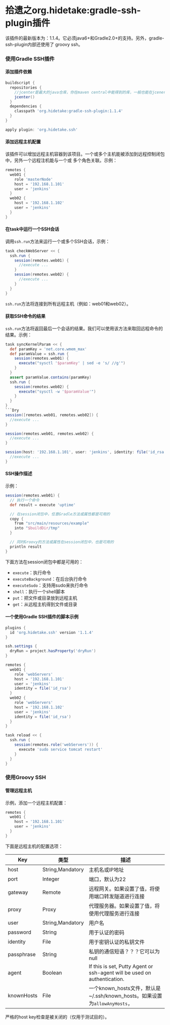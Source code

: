 拾遗之org.hidetake:gradle-ssh-plugin插件
=======================================
该插件的最新版本为：1.1.4。它必须java6+和Gradle2.0+的支持。另外，gradle-ssh-plugin内部还使用了
groovy ssh。

### 使用Gradle SSH插件
#### 添加插件依赖
```gradle
buildscript {
  repositories {
    //jcenter是最大的java仓库，你在maven central中能得到的库，一般也能在jcener中得到
    jcenter()
  }
  dependencies {
    classpath 'org.hidetake:gradle-ssh-plugin:1.1.4'
  }
}

apply plugin: 'org.hidetake.ssh'
```
#### 添加远程主机配置
该插件可以增加远程主机容器到该项目。一个或多个主机能被添加到远程控制闭包中，另外一个远程注机能与一个或
多个角色关联。示例：
```gradle
remotes {
  web01 {
    role 'masterNode'
    host = '192.168.1.101'
    user = 'jenkins'
  }
  web02 {
    host = '192.168.1.102'
    user = 'jenkins'
  }
}
```
#### 在task中运行一个SSH会话
调用`ssh.run`方法来运行一个或多个SSH会话，示例：
```gradle
task checkWebServer << {
  ssh.run {
    session(remotes.web01) {
      //execute ...
    }
    session(remotes.web02) {
      //execute ...
    }
  }
}
```
`ssh.run`方法将连接到所有远程主机（例如：web01和web02）。

#### 获取SSH命令的结果
`ssh.run`方法将返回最后一个会话的结果。我们可以使用该方法来取回远程命令的结果。示例：
```gradle
task syncKernelParam << {
  def paramKey = 'net.core.wmem_max'
  def paramValue = ssh.run {
    session(remotes.web01) {
      execute("sysctl '$paramKey' | sed -e 's/ //g'")
    }
  }
  assert paramValue.contains(paramKey)
  ssh.run {
    session(remotes.web02) {
      execute("sysctl -w '$paramValue'")
    }
  }
}
```Dry
session([remotes.web01, remotes.web02]) {
  //execute ...
}
```
```gradle
session(remotes.web01, remotes.web02) {
  //execute ...
}
```
```gradle
session(host: '192.168.1.101', user: 'jenkins', identity: file('id_rsa')) {
  //execute ...
}
```
#### SSH操作描述
示例：
```gradle
session(remotes.web01) {
  // 执行一个命令
  def result = execute 'uptime'

  // 在session闭包中，任意Gradle方法或属性都是可用的
  copy {
    from "src/main/resources/example"
    into "$buildDir/tmp"
  }

  // 同时Groovy的方法或属性在session闭包中，也是可用的
  println result
}
```
下面方法在session闭包中都是可用的：
+ `execute`：执行命令
+ `executeBackground`：在后台执行命令
+ `executeSudo`：支持用sudo来执行命令
+ `shell`：执行一个shell脚本
+ `put`：把文件或目录放到远程主机
+ `get`：从远程主机得到文件或目录

#### 一个使用Gradle SSH插件的脚本示例
```gradle
plugins {
  id 'org.hidetake.ssh' version '1.1.4'
}

ssh.settings {
  dryRun = project.hasProperty('dryRun')
}

remotes {
  web01 {
    role 'webServers'
    host = '192.168.1.101'
    user = 'jenkins'
    identity = file('id_rsa')
  }
  web02 {
    role 'webServers'
    host = '192.168.1.102'
    user = 'jenkins'
    identity = file('id_rsa')
  }
}

task reload << {
  ssh.run {
    session(remotes.role('webServers')) {
      execute 'sudo service tomcat restart'
    }
  }
}
```

### 使用Groovy SSH
#### 管理远程主机
示例，添加一个远程主机配置：
```gradle
remotes {
  web01 {
    host = '192.168.1.101'
    user = 'jenkins'
  }
}
```
下面是远程主机的配置选项：

Key|类型|描述
---|----|----
host|String,Mandatory|主机名或IP地址
port|Integer|端口，默认为22
gateway|Remote|远程网关。如果设置了值，将使用端口转发隧道进行连接
proxy|Proxy|代理服务器。如果设置了值，将使用代理服务进行连接
user|String,Mandatory|用户名
password|String|用于认证的密码
identity|File|用于密钥认证的私钥文件
passphrase|String|私钥的通信短语？？？它可以为null
agent|Boolean|If this is set, Putty Agent or ssh-agent will be used on authentication.
knownHosts|File|一个known_hosts文件，默认是~/.ssh/known_hosts。如果设置为`allowAnyHosts`，
严格的host key检查是被关闭的（仅用于测试目的）。
